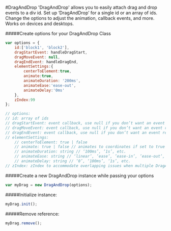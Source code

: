 #DragAndDrop
'DragAndDrop' allows you to easily attach drag and drop events to a div id. Set up ‘DragAndDrop’ for a single id or an array of ids. Change the options to adjust the animation, callback events, and more. Works on devices and desktops. 

#####Create options for your DragAndDrop Class
```javascript
var options = {
    id:['block1', 'block2'],
    dragStartEvent: handleDragStart,
    dragMoveEvent: null,
    dragEndEvent: handleDragEnd,
    elementSettings:{
        centerToElement:true,
        animate:true,
        animateDuration: '200ms',
        animateEase:'ease-out',
        animateDelay:'0ms'
    },
    zIndex:99
};

// options:
// id: array of ids
// dragStartEvent: event callback, use null if you don’t want an event returned
// dragMoveEvent: event callback, use null if you don’t want an event returned
// dragEndEvent: event callback, use null if you don’t want an event returned
// elementSettings:
    // centerToElement: true | false
    // animate: true | false // animates to coordinates if set to true
    // animateDuration: string // ‘100ms’, ‘1s’, etc.
    // animateEase: string // ‘linear’, ’ease’, ’ease-in’, ’ease-out’, ’ease-in-out’, ’step-start’, ’step-end’, ’steps(int,start|end)’, ’cubic-bezier(n,n,n,n)’, ’initial’, ’inherit’;
    // animateDelay: string // ‘0’, ‘100ms’, ‘1s’, etc.
// zIndex: zIndex to accommodate overlapping issues when multiple DragAndDrop ids used.
```

#####Create a new DragAndDrop instance while passing your options
```javascript
var myDrag = new DragAndDrop(options);
```

#####Initialize instance:
```javascript
myDrag.init();
```

#####Remove reference:
```javascript
myDrag.remove();
```
